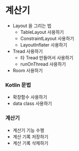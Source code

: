 # 계산기

- Layout 을 그리는 법
  - TableLayout 사용하기
  - ConstraintLayout 사용하기
  - LayoutInflater 사용하기
- Tread 사용하기
  - 타 Tread 만들어서 사용하기
  - runOnThread 사용하기
- Room 사용하기

### Kotlin 문법
- 확장함수 사용하기
- data class 사용하기

### 계산기
- 계산기 기능 수행
- 계산 기록 저장하기
- 계산 기록 삭제하기